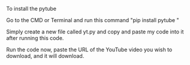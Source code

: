 To install the pytube 

Go to the CMD or Terminal and run this command
"pip install pytube "

Simply create a new file called yt.py and copy and paste my code into it after running this code. 

Run the code now, paste the URL of the YouTube video you wish to download, and it will download. 
